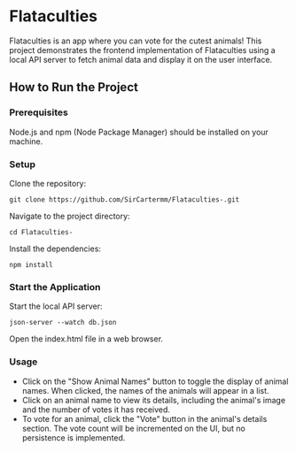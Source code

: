 # Flataculties

Flataculties is an app where you can vote for the cutest animals! This project demonstrates the frontend implementation of Flataculties using a local API server to fetch animal data and display it on the user interface.

## How to Run the Project

### Prerequisites
Node.js and npm (Node Package Manager) should be installed on your machine.

### Setup
Clone the repository:
```
git clone https://github.com/SirCartermm/Flataculties-.git
```
Navigate to the project directory:
```
cd Flataculties-
```
Install the dependencies:
```
npm install
```
### Start the Application
Start the local API server:
```
json-server --watch db.json
```
Open the index.html file in a web browser.

### Usage

- Click on the "Show Animal Names" button to toggle the display of animal names. When clicked, the names of the animals will appear in a list.
- Click on an animal name to view its details, including the animal's image and the number of votes it has received.
- To vote for an animal, click the "Vote" button in the animal's details section. The vote count will be incremented on the UI, but no persistence is implemented.
